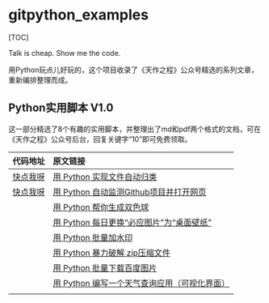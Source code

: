# gitpython_examples

[TOC]

Talk is cheap.  Show me the code.

用Python玩点儿好玩的，这个项目收录了《天作之程》公众号精选的系列文章，重新编排整理而成。

## Python实用脚本 V1.0

这一部分精选了8个有趣的实用脚本，并整理出了md和pdf两个格式的文档，可在《天作之程》公众号后台，回复关键字“10”即可免费领取。

|   代码地址   | 原文链接                                                     |
| ---- | :----------------------------------------------------------- |
| [快点我呀](https://github.com/wwtm/gitpython_examples/tree/master/%E6%96%87%E4%BB%B6%E6%8C%89%E6%89%A9%E5%B1%95%E5%90%8D%E8%87%AA%E5%8A%A8%E5%88%86%E7%B1%BB) | [用 Python 实现文件自动归类](https://mp.weixin.qq.com/s/7wqKjirvfCz1-xIwTOiBEQ) |
| [快点我呀](https://github.com/wwtm/gitpython_examples/tree/master/%E7%9B%91%E6%B5%8Bgithub%E5%B9%B6%E8%87%AA%E5%8A%A8%E6%89%93%E5%BC%80) | [用 Python 自动监测Github项目并打开网页](https://mp.weixin.qq.com/s/8LftVDvFGwNM0Rqm7dNr6A) |
|      | [用 Python 帮你生成双色球](https://mp.weixin.qq.com/s/iGERT_SmrL1yK0RRyOqE0g) |
|      | [用 Python 每日更换“必应图片”为“桌面壁纸”](https://mp.weixin.qq.com/s/18CzsemRc0Q2NM1LDNVRaQ) |
|      | [用 Python 批量加水印](https://mp.weixin.qq.com/s/88WmbZFnXAEdAlIPB49jDA) |
|      | [用 Python 暴力破解 zip压缩文件](https://mp.weixin.qq.com/s/vwEwdUu4Wnoj54euteHjGw) |
|      | [用 Python 批量下载百度图片](https://mp.weixin.qq.com/s/wi70_LC2QGYq6_DswIYxZg) |
|      | [用 Python 编写一个天气查询应用（可视化界面）](https://mp.weixin.qq.com/s/vNuN0-kANrlBCIQDlJ7M1A) |
|      |                                                              |

